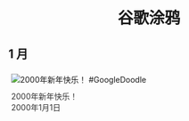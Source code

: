 
<h1 align="center"> 谷歌涂鸦 </h1>




## 1 月

<div class="image">


<img src="//www.google.com/logos/2000/logo_newyear.gif" alt="2000年新年快乐！ #GoogleDoodle" style="margin: 5px"/>
<div class="info" style="font-size: 14px; color:#333333; margin:5px"><div class="title">2000年新年快乐！</div><div class="date">2000年1月1日</div></div>

</div>








